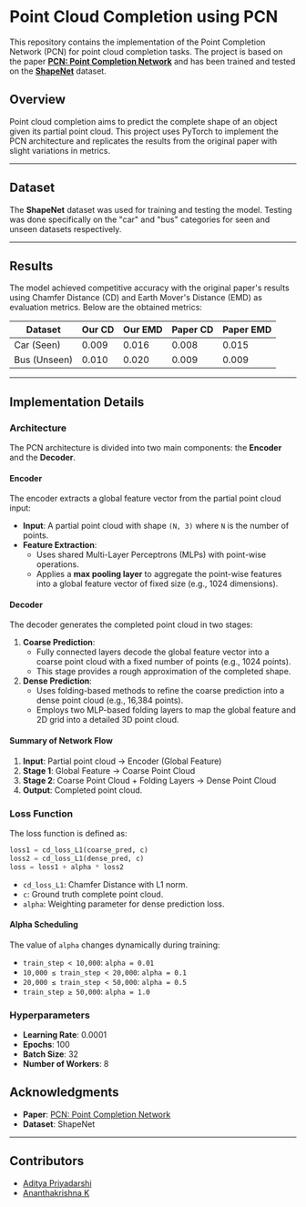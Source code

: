 # Point Cloud Completion using PCN

This repository contains the implementation of the Point Completion Network (PCN) for point cloud completion tasks. The project is based on the paper [**PCN: Point Completion Network**](https://arxiv.org/pdf/1808.00671) and has been trained and tested on the [**ShapeNet**](https://drive.google.com/file/d/1OvvRyx02-C_DkzYiJ5stpin0mnXydHQ7/view?pli=1) dataset.

## Overview

Point cloud completion aims to predict the complete shape of an object given its partial point cloud. This project uses PyTorch to implement the PCN architecture and replicates the results from the original paper with slight variations in metrics.

---

## Dataset

The **ShapeNet** dataset was used for training and testing the model. Testing was done specifically on the "car" and "bus" categories for seen and unseen datasets respectively. 

---

## Results

The model achieved competitive accuracy with the original paper's results using Chamfer Distance (CD) and Earth Mover's Distance (EMD) as evaluation metrics. Below are the obtained metrics:

| Dataset       | Our CD | Our EMD | Paper CD | Paper EMD |
|---------------|------------------------|------------------------------|----------|-----------|
| Car (Seen)    | 0.009                 | 0.016                        | 0.008    | 0.015     |
| Bus (Unseen)    | 0.010                 | 0.020                        | 0.009    | 0.009     |

---

## Implementation Details

### Architecture

The PCN architecture is divided into two main components: the **Encoder** and the **Decoder**.

#### Encoder
The encoder extracts a global feature vector from the partial point cloud input:
- **Input**: A partial point cloud with shape `(N, 3)` where `N` is the number of points.
- **Feature Extraction**:
  - Uses shared Multi-Layer Perceptrons (MLPs) with point-wise operations.
  - Applies a **max pooling layer** to aggregate the point-wise features into a global feature vector of fixed size (e.g., 1024 dimensions).

#### Decoder
The decoder generates the completed point cloud in two stages:
1. **Coarse Prediction**:
   - Fully connected layers decode the global feature vector into a coarse point cloud with a fixed number of points (e.g., 1024 points).
   - This stage provides a rough approximation of the completed shape.
2. **Dense Prediction**:
   - Uses folding-based methods to refine the coarse prediction into a dense point cloud (e.g., 16,384 points).
   - Employs two MLP-based folding layers to map the global feature and 2D grid into a detailed 3D point cloud.

#### Summary of Network Flow
1. **Input**: Partial point cloud → Encoder (Global Feature)
2. **Stage 1**: Global Feature → Coarse Point Cloud
3. **Stage 2**: Coarse Point Cloud + Folding Layers → Dense Point Cloud
4. **Output**: Completed point cloud.

### Loss Function

The loss function is defined as:

```python
loss1 = cd_loss_L1(coarse_pred, c)
loss2 = cd_loss_L1(dense_pred, c)
loss = loss1 + alpha * loss2
```

- `cd_loss_L1`: Chamfer Distance with L1 norm.
- `c`: Ground truth complete point cloud.
- `alpha`: Weighting parameter for dense prediction loss.

#### Alpha Scheduling
The value of `alpha` changes dynamically during training:
- `train_step < 10,000`: `alpha = 0.01`
- `10,000 ≤ train_step < 20,000`: `alpha = 0.1`
- `20,000 ≤ train_step < 50,000`: `alpha = 0.5`
- `train_step ≥ 50,000`: `alpha = 1.0`

### Hyperparameters

- **Learning Rate**: 0.0001
- **Epochs**: 100
- **Batch Size**: 32
- **Number of Workers**: 8




## Acknowledgments

- **Paper**: [PCN: Point Completion Network](https://arxiv.org/abs/1808.00671)
- **Dataset**: ShapeNet

---


## Contributors
- [Aditya Priyadarshi](https://github.com/ap5967ap)
- [Ananthakrishna K](https://github.com/Ananthakrishna-K-13)